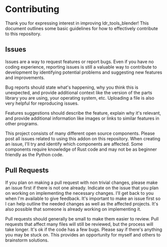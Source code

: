 # Contributing
Thank you for expressing interest in improving ldr_tools_blender! This document outlines some basic guidelines for how to effectively contribute to this repository.

## Issues
Issues are a way to request features or report bugs. Even if you have no coding experience, reporting issues is still a valuable way to contribute to development by identifying potential problems and suggesting new features and improvements. 

Bug reports should state what's happening, why you think this is unexpected, and provide additional context like the version of the parts library you are using, your operating system, etc. Uploading a file is also very helpful for reproducing issues. 

Features suggestions should describe the feature, explain why it's relevant, and provide additional information like images or links to similar features in other programs.

This project consists of many different open source components. Please post all issues related to using this addon on this repository. When creating an issue, I'll try and identify which components are affected. Some components require knowledge of Rust code and may not be as beginner friendly as the Python code.

## Pull Requests
If you plan on making a pull request with non trivial changes, please make an issue first if there is not one already. Indicate on the issue that you plan on working on implementing the necessary changes. I'll get back to you when I'm available to give feedback. It's important to make an issue first so I can help outline the needed changes as well as the affected projects. It's also possible that someone is already working on implementing it.

Pull requests should generally be small to make them easier to review. Pull requests that affect many files will still be reviewed, but the process will take longer. It's ok if the code has a few bugs. Please say if there's anything you may be stuck on. This provides an opportunity for myself and others to brainstorm solutions.